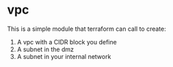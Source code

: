# vpc

This is a simple module that terraform can call to create:

1. A vpc with a CIDR block you define
2. A subnet in the dmz 
3. A subnet in your internal network
